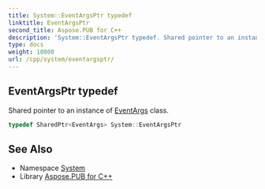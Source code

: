 ```yaml
---
title: System::EventArgsPtr typedef
linktitle: EventArgsPtr
second_title: Aspose.PUB for C++
description: 'System::EventArgsPtr typedef. Shared pointer to an instance of EventArgs class in C++.'
type: docs
weight: 10800
url: /cpp/system/eventargsptr/
---
```

## EventArgsPtr typedef


Shared pointer to an instance of [EventArgs](../eventargs/) class.

```cpp
typedef SharedPtr<EventArgs> System::EventArgsPtr
```

## See Also

* Namespace [System](../)
* Library [Aspose.PUB for C++](../../)
